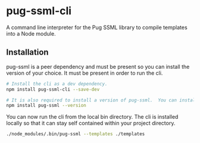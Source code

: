 # pug-ssml-cli

A command line interpreter for the Pug SSML library to compile templates into a Node module.

## Installation

pug-ssml is a peer dependency and must be present so you can install the version of your choice.
It must be present in order to run the cli.

```bash
# Install the cli as a dev dependency.
npm install pug-ssml-cli --save-dev

# It is also required to install a version of pug-ssml.  You can install any compatible version.
npm install pug-ssml --version
```

You can now run the cli from the local bin directory. The cli is installed locally so that it can
stay self contained within your project directory.

```bash
./node_modules/.bin/pug-ssml --templates ./templates
```
